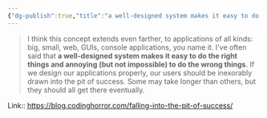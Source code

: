 ```yaml
---
{"dg-publish":true,"title":"a well-designed system makes it easy to do the right things","tags":["quotes"],"date":"2023-01-17T20:20:35+04:00","modified_at":"2023-11-06T19:44:23+04:00","alias":"a well-designed system makes it easy to do the right things","dg-path":"/quotes/202301172020.md","permalink":"/quotes/202301172020/","dgPassFrontmatter":true}
---
```



> I think this concept extends even farther, to applications of all kinds: big, small, web, GUIs, console applications, you name it. I've often said that **a well-designed system makes it easy to do the right things and annoying (but not impossible) to do the wrong things**. If we design our applications properly, our users should be inexorably drawn into the pit of success. Some may take longer than others, but they should all get there eventually.

Link:: https://blog.codinghorror.com/falling-into-the-pit-of-success/
